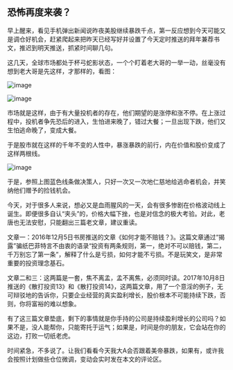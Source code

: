 ## 恐怖再度来袭？
早上醒来，看见手机弹出新闻说昨夜美股继续暴跌千点，第一反应想到今天可能又是调仓好机会，赶紧爬起来把昨天已经写好并设置了今天定时推送的拜年兼荐书文，推迟到明天推送，抓紧时间聊几句。

 

这几天，全球市场都处于杯弓蛇影状态，一个个盯着老大哥的一举一动，丝毫没有想到老大哥是先这样，才那样的，看图：

![image](https://github.com/fengyumozhu/tsf/assets/6201828/3a78146d-1d55-4f47-8bea-799b505e6c40)

![image](https://github.com/fengyumozhu/tsf/assets/6201828/99320d0b-4fc9-444d-9548-590ed14d09c7)


市场就是这样，由于有大量投机者的存在，他们期望的是涨停和涨不停。在上涨过程中，投机者争先恐后的进入，生怕进来晚了，错过大餐；一旦出现下跌，他们又生怕逃命晚了，变成大餐。



于是股市就在这样的千年不变的人性中，暴涨暴跌的前行，内在价值和股价变成了这样两根线。

![image](https://github.com/fengyumozhu/tsf/assets/6201828/a170743e-d820-4ee7-bcc7-a7a2f9fe8c35)


于是，参照上图蓝色线条做决策人，只好一次又一次地仁慈地给逃命者机会，并笑纳他们赠予的捡钱机会。



今天，对于很多人来说，想必又是血雨腥风的一天，会有很多惨剧在价格波动线上诞生。即便很多自认“夹头”的，价格大幅下挫，也是对信念的极大考验。对此，老唐也无法安慰，只能翻出三篇老文章，建议重读。



文章一：2016年12月5日书房推送的文章《如何才能不赔钱？》。这篇文章通过“揭露”骗纸巴菲特言不由衷的语录“投资有两条规则，第一，绝对不可以赔钱，第二，千万别忘了第一条”，解释了什么是亏损，如何才能不亏损。不是玩笑文，是非常重要的投资理念基石。

 

文章二和三：这两篇是一套，焦不离孟，孟不离焦，必须同时读。2017年10月8日推送的《散打投资13》和《散打投资14》，这两篇文章，用了一个意淫的例子，无可辩驳地的告诉你，只要企业经营的真实盈利增长，股价根本不可能持续下跌，否则，你将富裕的难以想象。

 

有了这三篇文章垫底，剩下的事情就是你手持的公司是持续盈利增长的公司吗？如果不是，没人能帮你，只能寄托于运气；如果是，时间是你的朋友，它会站在你的这边，打败一切纸老虎。

 

时间紧急，不多说了。让我们看看今天我大A会否跟着美帝暴跌，如果有，或许我会按照计划做些仓位微调，变动会实时发在本文的评论区。
